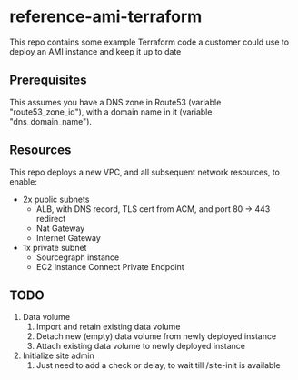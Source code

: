 # reference-ami-terraform
This repo contains some example Terraform code a customer could use to deploy an AMI instance and keep it up to date

## Prerequisites

This assumes you have a DNS zone in Route53 (variable "route53_zone_id"), with a domain name in it (variable "dns_domain_name").

## Resources

This repo deploys a new VPC, and all subsequent network resources, to enable:
- 2x public subnets
    - ALB, with DNS record, TLS cert from ACM, and port 80 -> 443 redirect
    - Nat Gateway
    - Internet Gateway
- 1x private subnet
    - Sourcegraph instance
    - EC2 Instance Connect Private Endpoint

## TODO

1. Data volume
    1. Import and retain existing data volume
    2. Detach new (empty) data volume from newly deployed instance
    3. Attach existing data volume to newly deployed instance
2. Initialize site admin
    1. Just need to add a check or delay, to wait till /site-init is available